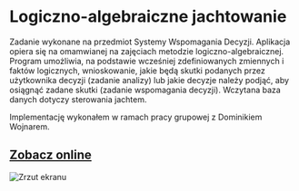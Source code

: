# Logiczno-algebraiczne jachtowanie

Zadanie wykonane na przedmiot Systemy Wspomagania Decyzji. Aplikacja opiera się na omamwianej na zajęciach metodzie logiczno-algebraicznej. Program umożliwia, na podstawie wcześniej zdefiniowanych zmiennych i faktów logicznych, wnioskowanie, jakie będą skutki podanych przez użytkownika decyzji (zadanie analizy) lub jakie decyzje należy podjąć, aby osiągnąć zadane skutki (zadanie wspomagania decyzji). Wczytana baza danych dotyczy sterowania jachtem.

Implementację wykonałem w ramach pracy grupowej z Dominikiem Wojnarem.


## [Zobacz online](https://hckr.github.io/logic-algebraic-yachting/)
![Zrzut ekranu](https://i.imgur.com/Es9Sawk.png)
